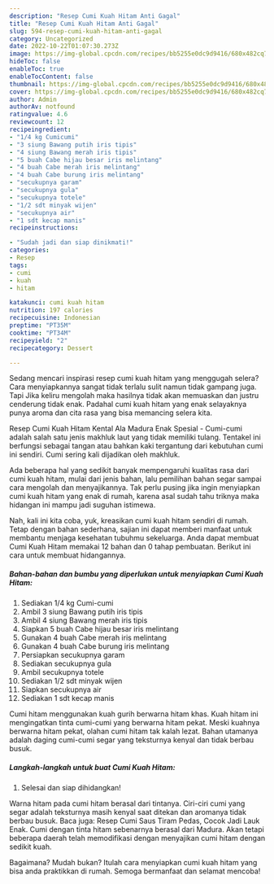 ```yaml
---
description: "Resep Cumi Kuah Hitam Anti Gagal"
title: "Resep Cumi Kuah Hitam Anti Gagal"
slug: 594-resep-cumi-kuah-hitam-anti-gagal
category: Uncategorized
date: 2022-10-22T01:07:30.273Z
image: https://img-global.cpcdn.com/recipes/bb5255e0dc9d9416/680x482cq70/cumi-kuah-hitam-foto-resep-utama.jpg
hideToc: false
enableToc: true
enableTocContent: false
thumbnail: https://img-global.cpcdn.com/recipes/bb5255e0dc9d9416/680x482cq70/cumi-kuah-hitam-foto-resep-utama.jpg
cover: https://img-global.cpcdn.com/recipes/bb5255e0dc9d9416/680x482cq70/cumi-kuah-hitam-foto-resep-utama.jpg
author: Admin
authorAv: notfound
ratingvalue: 4.6
reviewcount: 12
recipeingredient:
- "1/4 kg Cumicumi"
- "3 siung Bawang putih iris tipis"
- "4 siung Bawang merah iris tipis"
- "5 buah Cabe hijau besar iris melintang"
- "4 buah Cabe merah iris melintang"
- "4 buah Cabe burung iris melintang"
- "secukupnya garam"
- "secukupnya gula"
- "secukupnya totele"
- "1/2 sdt minyak wijen"
- "secukupnya air"
- "1 sdt kecap manis"
recipeinstructions:

- "Sudah jadi dan siap dinikmati!"
categories:
- Resep
tags:
- cumi
- kuah
- hitam

katakunci: cumi kuah hitam 
nutrition: 197 calories
recipecuisine: Indonesian
preptime: "PT35M"
cooktime: "PT34M"
recipeyield: "2"
recipecategory: Dessert

---
```



Sedang mencari inspirasi resep cumi kuah hitam yang menggugah selera? Cara menyiapkannya sangat tidak terlalu sulit namun tidak gampang juga. Tapi Jika keliru mengolah maka hasilnya tidak akan memuaskan dan justru cenderung tidak enak. Padahal cumi kuah hitam yang enak selayaknya punya aroma dan cita rasa yang bisa memancing selera kita.


Resep Cumi Kuah Hitam Kental Ala Madura Enak Spesial - Cumi-cumi adalah salah satu jenis makhluk laut yang tidak memiliki tulang. Tentakel ini berfungsi sebagai tangan atau bahkan kaki tergantung dari kebutuhan cumi ini sendiri. Cumi sering kali dijadikan oleh makhluk.

Ada beberapa hal yang sedikit banyak mempengaruhi kualitas rasa dari cumi kuah hitam, mulai dari jenis bahan, lalu pemilihan bahan segar sampai cara mengolah dan menyajikannya. Tak perlu pusing jika ingin menyiapkan cumi kuah hitam yang enak di rumah, karena asal sudah tahu triknya maka hidangan ini mampu jadi suguhan istimewa.


Nah, kali ini kita coba, yuk, kreasikan cumi kuah hitam sendiri di rumah. Tetap dengan bahan sederhana, sajian ini dapat memberi manfaat untuk membantu menjaga kesehatan tubuhmu sekeluarga. Anda dapat membuat Cumi Kuah Hitam memakai 12 bahan dan 0 tahap pembuatan. Berikut ini cara untuk membuat hidangannya.

<!--inarticleads1-->

##### Bahan-bahan dan bumbu yang diperlukan untuk menyiapkan Cumi Kuah Hitam:

1. Sediakan 1/4 kg Cumi-cumi
1. Ambil 3 siung Bawang putih iris tipis
1. Ambil 4 siung Bawang merah iris tipis
1. Siapkan 5 buah Cabe hijau besar iris melintang
1. Gunakan 4 buah Cabe merah iris melintang
1. Gunakan 4 buah Cabe burung iris melintang
1. Persiapkan secukupnya garam
1. Sediakan secukupnya gula
1. Ambil secukupnya totele
1. Sediakan 1/2 sdt minyak wijen
1. Siapkan secukupnya air
1. Sediakan 1 sdt kecap manis


Cumi hitam menggunakan kuah gurih berwarna hitam khas. Kuah hitam ini mengingatkan tinta cumi-cumi yang berwarna hitam pekat. Meski kuahnya berwarna hitam pekat, olahan cumi hitam tak kalah lezat. Bahan utamanya adalah daging cumi-cumi segar yang teksturnya kenyal dan tidak berbau busuk. 

<!--inarticleads2-->

##### Langkah-langkah untuk buat Cumi Kuah Hitam:


1. Selesai dan siap dihidangkan!

Warna hitam pada cumi hitam berasal dari tintanya. Ciri-ciri cumi yang segar adalah teksturnya masih kenyal saat ditekan dan aromanya tidak berbau busuk. Baca juga: Resep Cumi Saus Tiram Pedas, Cocok Jadi Lauk Enak. Cumi dengan tinta hitam sebenarnya berasal dari Madura. Akan tetapi beberapa daerah telah memodifikasi dengan menyajikan cumi hitam dengan sedikit kuah. 

Bagaimana? Mudah bukan? Itulah cara menyiapkan cumi kuah hitam yang bisa anda praktikkan di rumah. Semoga bermanfaat dan selamat mencoba!
